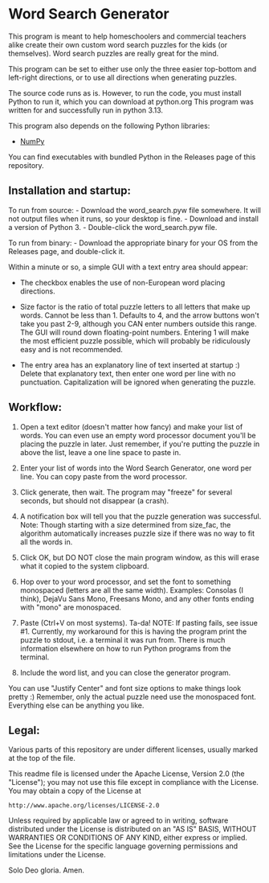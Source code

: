 # Word Search Generator

This program is meant to help homeschoolers and commercial teachers alike create their own custom word search puzzles for the kids (or themselves). Word search puzzles are really great for the mind.

This program can be set to either use only the three easier top-bottom and left-right directions, or to use all directions when generating puzzles.

The source code runs as is. However, to run the code, you must install Python to run it, which you can download at python.org
This program was written for and successfully run in python 3.13.

This program also depends on the following Python libraries:
- [NumPy](https://pypi.org/project/numpy/)

You can find executables with bundled Python in the Releases page of this repository.

## Installation and startup:

To run from source:
    - Download the word_search.pyw file somewhere. It will not output files when it runs, so your desktop is fine.
    - Download and install a version of Python 3.
    - Double-click the word_search.pyw file.

To run from binary:
    - Download the appropriate binary for your OS from the Releases page, and double-click it.

Within a minute or so, a simple GUI with a text entry area should appear:

- The checkbox enables the use of non-European word placing directions.

- Size factor is the ratio of total puzzle letters to all letters that make up words. Cannot be less than 1. Defaults to 4, and the arrow buttons won't take you past 2-9, although you CAN enter numbers outside this range. The GUI will round down floating-point numbers. Entering 1 will make the most efficient puzzle possible, which will probably be ridiculously easy and is not recommended.

- The entry area has an explanatory line of text inserted at startup :) Delete that explanatory text, then enter one word per line with no punctuation. Capitalization will be ignored when generating the puzzle.


## Workflow:

1. Open a text editor (doesn't matter how fancy) and make your list of words. You can even use an empty word processor document you'll be placing the puzzle in later. Just remember, if you're putting the puzzle in above the list, leave a one line space to paste in.

2. Enter your list of words into the Word Search Generator, one word per line. You can copy paste from the word processor.

3. Click generate, then wait. The program may "freeze" for several seconds, but should not disappear (a crash).

4. A notification box will tell you that the puzzle generation was successful. Note: Though starting with a size determined from size_fac, the algorithm automatically increases puzzle size if there was no way to fit all the words in.

5. Click OK, but DO NOT close the main program window, as this will erase what it copied to the system clipboard.

6. Hop over to your word processor, and set the font to something monospaced (letters are all the same width). Examples: Consolas (I think), DejaVu Sans Mono, Freesans Mono, and any other fonts ending with "mono" are monospaced.

7. Paste (Ctrl+V on most systems). Ta-da! NOTE: If pasting fails, see issue #1. Currently, my workaround for this is having the program print the puzzle to stdout, i.e. a terminal it was run from. There is much information elsewhere on how to run Python programs from the terminal.

8. Include the word list, and you can close the generator program.

You can use "Justify Center" and font size options to make things look pretty :) Remember, only the actual puzzle need use the monospaced font. Everything else can be anything you like.

## Legal:

Various parts of this repository are under different licenses, usually marked at the top of the file.

This readme file is licensed under the Apache License, Version 2.0 (the "License");
you may not use this file except in compliance with the License.
You may obtain a copy of the License at

    http://www.apache.org/licenses/LICENSE-2.0

Unless required by applicable law or agreed to in writing, software
distributed under the License is distributed on an "AS IS" BASIS,
WITHOUT WARRANTIES OR CONDITIONS OF ANY KIND, either express or implied.
See the License for the specific language governing permissions and
limitations under the License.

Solo Deo gloria. Amen.
